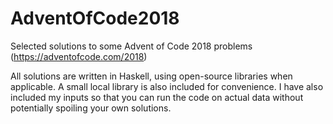 # AdventOfCode2018
Selected solutions to some Advent of Code 2018 problems (https://adventofcode.com/2018)

All solutions are written in Haskell, using open-source libraries when applicable. A small local library is also included for convenience. I have also included my inputs so that you can run the code on actual data without potentially spoiling your own solutions. 
